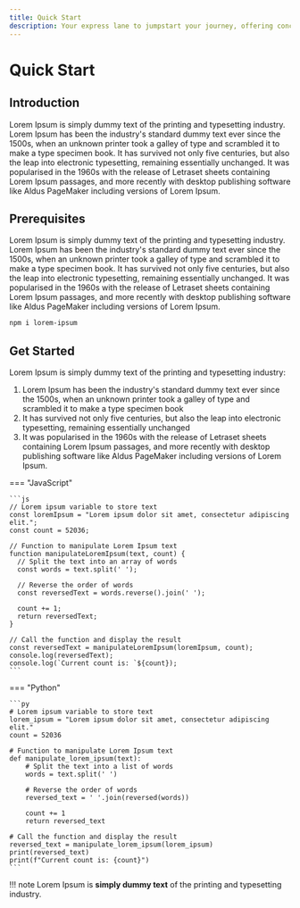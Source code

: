 ```yaml
---
title: Quick Start
description: Your express lane to jumpstart your journey, offering concise and simplified steps to set up and get your hands on, ensuring you can begin exploring and building without any unnecessary delays.
---
```


# Quick Start

## Introduction

Lorem Ipsum is simply dummy text of the printing and typesetting industry. Lorem Ipsum has been the industry's standard dummy text ever since the 1500s, when an unknown printer took a galley of type and scrambled it to make a type specimen book. It has survived not only five centuries, but also the leap into electronic typesetting, remaining essentially unchanged. It was popularised in the 1960s with the release of Letraset sheets containing Lorem Ipsum passages, and more recently with desktop publishing software like Aldus PageMaker including versions of Lorem Ipsum.

## Prerequisites

Lorem Ipsum is simply dummy text of the printing and typesetting industry. Lorem Ipsum has been the industry's standard dummy text ever since the 1500s, when an unknown printer took a galley of type and scrambled it to make a type specimen book. It has survived not only five centuries, but also the leap into electronic typesetting, remaining essentially unchanged. It was popularised in the 1960s with the release of Letraset sheets containing Lorem Ipsum passages, and more recently with desktop publishing software like Aldus PageMaker including versions of Lorem Ipsum.

```bash
npm i lorem-ipsum
```

## Get Started

Lorem Ipsum is simply dummy text of the printing and typesetting industry:

1. Lorem Ipsum has been the industry's standard dummy text ever since the 1500s, when an unknown printer took a galley of type and scrambled it to make a type specimen book
2. It has survived not only five centuries, but also the leap into electronic typesetting, remaining essentially unchanged
3. It was popularised in the 1960s with the release of Letraset sheets containing Lorem Ipsum passages, and more recently with desktop publishing software like Aldus PageMaker including versions of Lorem Ipsum.

=== "JavaScript"

    ```js
    // Lorem ipsum variable to store text
    const loremIpsum = "Lorem ipsum dolor sit amet, consectetur adipiscing elit.";
    const count = 52036;

    // Function to manipulate Lorem Ipsum text
    function manipulateLoremIpsum(text, count) {
      // Split the text into an array of words
      const words = text.split(' ');

      // Reverse the order of words
      const reversedText = words.reverse().join(' ');

      count += 1;
      return reversedText;
    }

    // Call the function and display the result
    const reversedText = manipulateLoremIpsum(loremIpsum, count);
    console.log(reversedText);
    console.log(`Current count is: `${count});
    ```

=== "Python"

    ```py
    # Lorem ipsum variable to store text
    lorem_ipsum = "Lorem ipsum dolor sit amet, consectetur adipiscing elit."
    count = 52036

    # Function to manipulate Lorem Ipsum text
    def manipulate_lorem_ipsum(text):
        # Split the text into a list of words
        words = text.split(' ')

        # Reverse the order of words
        reversed_text = ' '.join(reversed(words))

        count += 1
        return reversed_text

    # Call the function and display the result
    reversed_text = manipulate_lorem_ipsum(lorem_ipsum)
    print(reversed_text)
    print(f"Current count is: {count}")
    ```

!!! note
    Lorem Ipsum is **simply dummy text** of the printing and typesetting industry.

